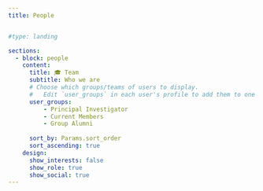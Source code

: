 ```yaml
---
title: People


#type: landing

sections:
  - block: people
    content:
      title: 🎓 Team
      subtitle: Who we are
      # Choose which groups/teams of users to display.
      #   Edit `user_groups` in each user's profile to add them to one or more of these groups.
      user_groups:
          - Principal Investigator
          - Current Members
          - Group Alumni
          
      sort_by: Params.sort_order
      sort_ascending: true
    design:
      show_interests: false
      show_role: true
      show_social: true
---
```

